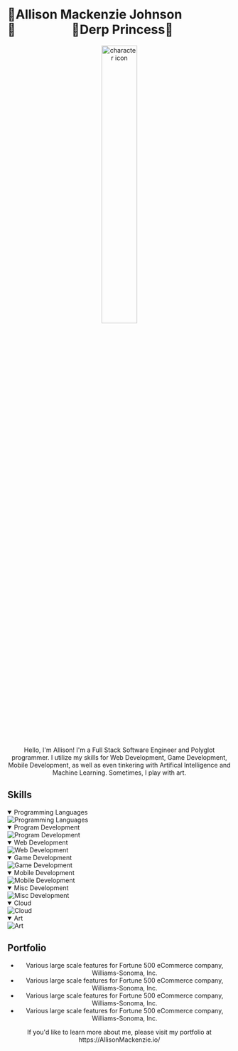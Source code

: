 # 🎀Allison Mackenzie Johnson🎀&nbsp;&nbsp;&nbsp;&nbsp;&nbsp;&nbsp;&nbsp;&nbsp;&nbsp;&nbsp;&nbsp;&nbsp;&nbsp;&nbsp;&nbsp;&nbsp;&nbsp;&nbsp;&nbsp;🎀Derp Princess🎀

<div align="center">
  <img alt="character icon" src="https://github.com/DerpPrincess/derpprincess/assets/36901824/1e1994b4-ec82-45fb-9ad4-09638d783cdd" width="40%"/>
</div>

<div align="center">
<p>Hello, I'm Allison! I'm a Full Stack Software Engineer and Polyglot programmer. I utilize my skills for Web Development, Game Development, Mobile Development, as well as even tinkering with Artifical Intelligence and Machine Learning. Sometimes, I play with art.</p>
</div>

## Skills
<details open>
  <summary>Programming Languages</summary>
  <img alt="Programming Languages" src="https://skillicons.dev/icons?i=js,ts,java,python,c,cpp,cs,go,lua,)" />
</details>

<details open>
  <summary>Program Development</summary>
  <img alt="Program Development" src="https://skillicons.dev/icons?i=nodejs,pytorch,tensorflow,)" />
</details>

<details open>
  <summary>Web Development</summary>
  <img alt="Web Development" src="https://skillicons.dev/icons?i=react,vue,vercel,vite,redux,html,css,sass,tailwind,spring,maven,mongodb,mysql,postgres,postman)" />
</details>

<details open>
  <summary>Game Development</summary>
  <img alt="Game Development" src="https://skillicons.dev/icons?i=unity,unreal" />
</details>

<details open>
  <summary>Mobile Development</summary>
  <img alt="Mobile Development" src="https://skillicons.dev/icons?i=swift" />
</details>

<details open>
  <summary>Misc Development</summary>
  <img alt="Misc Development" src="https://skillicons.dev/icons?i=bots,discord,docker,figma,firebase,git,github,gitlab,eclipse,idea,visualstudio,vscode,jenkins,jest,netlify,nextjs,powershell,md,graphql" />
</details>

<details open>
  <summary>Cloud</summary>
  <img alt="Cloud" src="https://skillicons.dev/icons?i=aws,azure" />
</details>

<details open>
  <summary>Art</summary>
  <img alt="Art" src="https://skillicons.dev/icons?i=ae,blender,ps" />
</details>

## Portfolio
<div align="center">
  <ul>
    <li>Various large scale features for Fortune 500 eCommerce company, Williams-Sonoma, Inc.</li>
    <li>Various large scale features for Fortune 500 eCommerce company, Williams-Sonoma, Inc.</li>
    <li>Various large scale features for Fortune 500 eCommerce company, Williams-Sonoma, Inc.</li>
    <li>Various large scale features for Fortune 500 eCommerce company, Williams-Sonoma, Inc.</li>
  </ul>
  <p>If you'd like to learn more about me, please visit my portfolio at https://AllisonMackenzie.io/</p>
</div>
